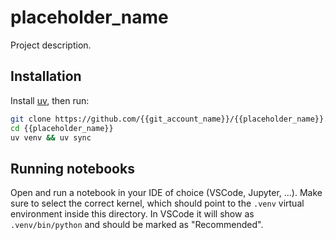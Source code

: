 # placeholder_name

Project description.

## Installation

Install [uv](https://github.com/astral-sh/uv), then run:

```sh
git clone https://github.com/{{git_account_name}}/{{placeholder_name}}.git
cd {{placeholder_name}}
uv venv && uv sync
```

## Running notebooks

Open and run a notebook in your IDE of choice (VSCode, Jupyter, ...). Make sure
to select the correct kernel, which should point to the `.venv` virtual
environment inside this directory. In VSCode it will show as `.venv/bin/python`
and should be marked as "Recommended".
